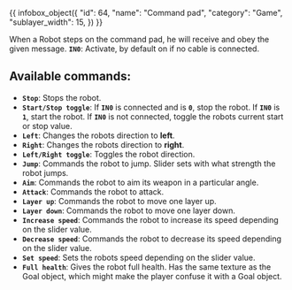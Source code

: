 {{ infobox_object({
	"id": 64,
	"name": "Command pad",
	"category": "Game",
	"sublayer_width": 15,
}) }}

When a Robot steps on the command pad, he will receive and obey the given message. **`IN0`**: Activate, by default on if no cable is connected.

## Available commands:
- **`Stop`**: Stops the robot.
- **`Start/Stop toggle`**: If **`IN0`** is connected and is **`0`**, stop the robot. If **`IN0`** is **`1`**, start the robot. If **`IN0`** is not connected, toggle the robots current start or stop value.
- **`Left`**: Changes the robots direction to **left**.
- **`Right`**: Changes the robots direction to **right**.
- **`Left/Right toggle`**: Toggles the robot direction.
- **`Jump`**: Commands the robot to jump. Slider sets with what strength the robot jumps.
- **`Aim`**: Commands the robot to aim its weapon in a particular angle.
- **`Attack`**: Commands the robot to attack.
- **`Layer up`**: Commands the robot to move one layer up.
- **`Layer down`**: Commands the robot to move one layer down.
- **`Increase speed`**: Commands the robot to increase its speed depending on the slider value.
- **`Decrease speed`**: Commands the robot to decrease its speed depending on the slider value.
- **`Set speed`**: Sets the robots speed depending on the slider value.
- **`Full health`**: Gives the robot full health. Has the same texture as the Goal object, which might make the player confuse it with a Goal object.